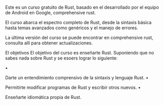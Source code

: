 Este es un curso gratuito de Rust, basado en el desarrollado por el equipo de Android en Google, comprehensive rust.

El curso abarca el espectro completo de Rust, desde la sintaxis básica hasta temas avanzados como genéricos y el manejo de errores.

La última versión del curso se puede encontrar en comprehensive rust, consulta allí para obtener actualizaciones.



El objetivos
El objetivo del curso es enseñarte Rust. Suponiendo que no sabes nada sobre Rust y se esoers lograr lo siguiente:

•

Darte un entendimiento comprensivo de la sintaxis y lenguaje Rust.
•

Permitirte modificar programas de Rust y escribir otros nuevos.
•

Enseñarte idiomática propia de Rust.